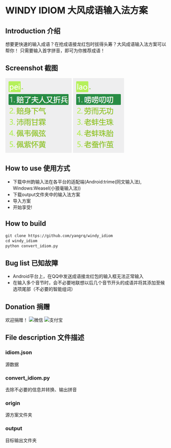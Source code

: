 # WINDY IDIOM 大风成语输入法方案

## Introduction 介绍
想要更快速的输入成语？在抢成语接龙红包时拔得头筹？大风成语输入法方案可以帮你！
只需要输入首字拼音，即可为你推荐成语！

## Screenshot 截图
![](screenshots/1.png)
![](screenshots/2.png)

## How to use 使用方式
- 下载中州韵输入法在各平台的适配端(Android:trime(同文输入法), Windows:Weasel(小狼毫输入法))
- 下载output文件夹中的输入法方案
- 导入方案
- 开始享受!

## How to build
```
git clone https://github.com/yangrq/windy_idiom
cd windy_idiom
python convert_idiom.py
```

## Bug list 已知故障
- Android平台上，在QQ中发送成语接龙红包的输入框无法正常输入
- 在输入多个音节时，会不必要地联想以后几个音节开头的成语并将其添加至候选项尾部（不必要的智能组词）

## Donation 捐赠
欢迎捐赠！
![微信](http://yangrq.luobotou.org/wp-content/uploads/2019/08/wechat.png)
![支付宝](http://yangrq.luobotou.org/wp-content/uploads/2019/08/alipay.jpg)

## File description 文件描述

### idiom.json
源数据

### convert_idiom.py
去除不必要的信息并转换、输出拼音

### origin
源方案文件夹

### output
目标输出文件夹